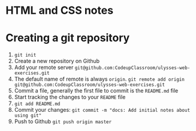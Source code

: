 # HTML and CSS notes

# Creating a git repository

1. `git init`
1. Create a new repository on Github
1. Add your remote server `git@github.com:CodeupClassroom/ulysses-web-exercises.git`
1. The default name of remote is always `origin`. `git remote add origin git@github.com:CodeupClassroom/ulysses-web-exercises.git`
1. Commit a file, generally the first file to commit is the `README.md` file
1. Start tracking the changes to your `README` file
1. `git add README.md`
1. Commit your changes: `git commit -m "docs: Add initial notes about using git"`
1. Push to Github `git push origin master`
